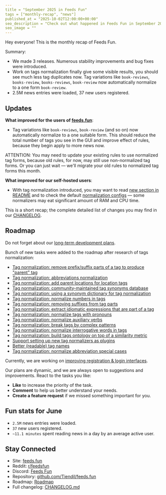 ```yaml
---
title = "September 2025 in Feeds Fun"
tags = ["monthly-recap", "news"]
published_at = "2025-10-02T12:00:00+00:00"
seo_description = "Check out what happened in Feeds Fun in September 2025."
seo_image = ""
---
```


Hey everyone! This is the monthly recap of Feeds Fun.

Summary:

- We made 3 releases. Numerous stability improvements and bug fixes were introduced.
- Work on tags normalization finally give some visible results, you should see much less tag duplicates now. Tag variations like `book-reviews`, `books-review`, `books-reviews`, `book-review` now automatically normalize to a one form `book-review`.
- 2.5M news entries were loaded, 37 new users registered.

<!-- more -->

## Updates

**What improved for the users of [feeds.fun](https://feeds.fun)**:

- Tag variations like `book-reviews`, `book-review` (and so on) now automatically normalize to a one suitable form. This should reduce the total number of tags you see in the GUI and improve effect of rules, because they begin apply to more news now.

ATTENTION: You may need to update your existing rules to use normalized tag forms, because old rules, for now, may still use non-normalized tag forms. Or you can just wait — we'll migrate your old rules to normalized tag forms this month.

**What improved for our self-hosted users**:

- With tag normalization introduced, you may want to read [new section in README](https://github.com/Tiendil/feeds.fun/tree/main?tab=readme-ov-file#configure-tag-normalizers) and to check the default [normalization configs](https://github.com/Tiendil/feeds.fun/blob/a2e96ecf21ad3e283b0d8f82deea8dd5806caeee/ffun/ffun/tags/fixtures/tag_normalizers.toml) — some normalizers may eat significant amount of RAM and CPU time.

This is a short recap; the complete detailed list of changes you may find in our [CHANGELOG](https://github.com/Tiendil/feeds.fun/blob/main/CHANGELOG.md).

## Roadmap

Do not forget about our [long-term development plans](https://github.com/users/Tiendil/projects/1/views/1?pane=info).

Bunch of new tasks were added to the roadmap after research of tags normalization:

- [Tag normalization: remove prefix/suffix parts of a tag to produce "parent" tag](https://github.com/Tiendil/feeds.fun/issues/421)
- [Tag normalization: abbreviations normalization](https://github.com/Tiendil/feeds.fun/issues/422)
- [Tag normalization: add parent locations for location tags](https://github.com/Tiendil/feeds.fun/issues/423)
- [Tag normalization: community-maintained tag synonyms database](https://github.com/Tiendil/feeds.fun/issues/424)
- [Tag normalization: using a synonym dictionary for tag normalization](https://github.com/Tiendil/feeds.fun/issues/425)
- [Tag normalization: normalize numbers in tags](https://github.com/Tiendil/feeds.fun/issues/426)
- [Tag normalization: removing suffixes from tag parts](https://github.com/Tiendil/feeds.fun/issues/427)
- [Tag normalization: extract idiomatic expressions that are part of a tag](https://github.com/Tiendil/feeds.fun/issues/428)
- [Tag normalization: normalize tags with pronouns](https://github.com/Tiendil/feeds.fun/issues/429)
- [Tag normalization: normalize auxiliary verbs](https://github.com/Tiendil/feeds.fun/issues/430)
- [Tag normalization: break tags by complex patterns](https://github.com/Tiendil/feeds.fun/issues/431)
- [Tag normalization: normalize interrogative words in tags](https://github.com/Tiendil/feeds.fun/issues/432)
- [Tag normalization: build tags ontology on top of a similarity metric](https://github.com/Tiendil/feeds.fun/issues/433)
- [Support setting up new tag normalizers as plugins](https://github.com/Tiendil/feeds.fun/issues/434)
- [Better (readable) tag names](https://github.com/Tiendil/feeds.fun/issues/435)
- [Tag normalization: normalize abbreviation special cases](https://github.com/Tiendil/feeds.fun/issues/440)

Currently, we are working on [improving registration & login interfaces](https://github.com/Tiendil/feeds.fun/issues/365).

Our plans are dynamic, and we are always open to suggestions and improvements. React to the tasks you like:

- **Like** to increase the priority of the task.
- **Comment** to help us better understand your needs.
- **Create a feature request** if we missed something important for you.

## Fun stats for June

- `2.5M` news entries were loaded.
- `37` new users registered.
- `~11.1 minutes` spent reading news in a day by an average active user.

## Stay Connected

- Site: [feeds.fun](https://feeds.fun/)
- Reddit: [r/feedsfun](https://www.reddit.com/r/feedsfun/)
- Discord: [Feeds Fun](https://discord.com/invite/C5RVusHQXy)
- Repository: [github.com/Tiendil/feeds.fun](https://github.com/Tiendil/feeds.fun)
- Roadmap: [Roadmap](https://github.com/users/Tiendil/projects/1/views/1?pane=info)
- Full changelog: [CHANGELOG.md](https://github.com/Tiendil/feeds.fun/blob/main/CHANGELOG.md)
